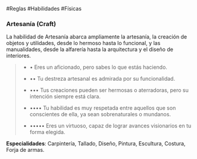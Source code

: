 #Reglas #Habilidades #Físicas

### Artesanía (Craft)

La habilidad de Artesanía abarca ampliamente la artesanía, la creación de objetos y utilidades, desde lo hermoso hasta lo funcional, y las manualidades, desde la alfarería hasta la arquitectura y el diseño de interiores.

> - • Eres un aficionado, pero sabes lo que estás haciendo.
>     
> - •• Tu destreza artesanal es admirada por su funcionalidad.
>     
> - ••• Tus creaciones pueden ser hermosas o aterradoras, pero su intención siempre está clara.
>     
> - •••• Tu habilidad es muy respetada entre aquellos que son conscientes de ella, ya sean sobrenaturales o mundanos.
>     
> - ••••• Eres un virtuoso, capaz de lograr avances visionarios en tu forma elegida.

**Especialidades**: Carpintería, Tallado, Diseño, Pintura, Escultura, Costura, Forja de armas.